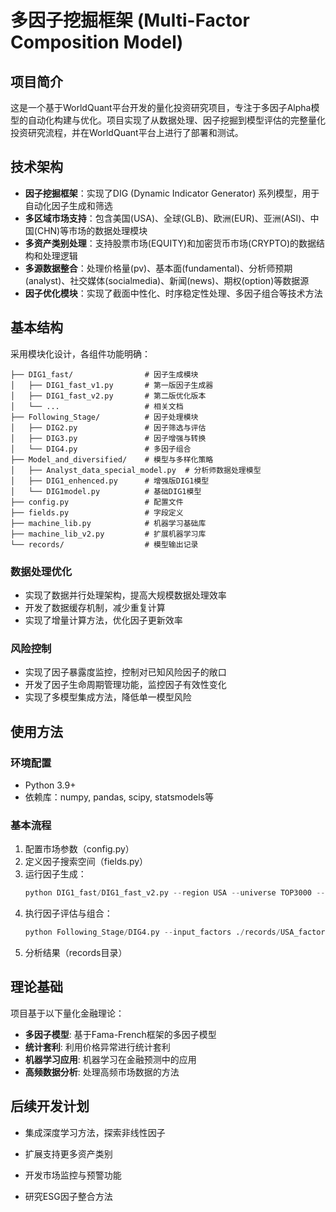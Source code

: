 # 多因子挖掘框架 (Multi-Factor Composition Model)

## 项目简介

这是一个基于WorldQuant平台开发的量化投资研究项目，专注于多因子Alpha模型的自动化构建与优化。项目实现了从数据处理、因子挖掘到模型评估的完整量化投资研究流程，并在WorldQuant平台上进行了部署和测试。

## 技术架构

- **因子挖掘框架**：实现了DIG (Dynamic Indicator Generator) 系列模型，用于自动化因子生成和筛选
- **多区域市场支持**：包含美国(USA)、全球(GLB)、欧洲(EUR)、亚洲(ASI)、中国(CHN)等市场的数据处理模块
- **多资产类别处理**：支持股票市场(EQUITY)和加密货币市场(CRYPTO)的数据结构和处理逻辑
- **多源数据整合**：处理价格量(pv)、基本面(fundamental)、分析师预期(analyst)、社交媒体(socialmedia)、新闻(news)、期权(option)等数据源
- **因子优化模块**：实现了截面中性化、时序稳定性处理、多因子组合等技术方法

## 基本结构

采用模块化设计，各组件功能明确：

```
├── DIG1_fast/                # 因子生成模块
│   ├── DIG1_fast_v1.py       # 第一版因子生成器
│   ├── DIG1_fast_v2.py       # 第二版优化版本
│   └── ...                   # 相关文档
├── Following_Stage/          # 因子处理模块
│   ├── DIG2.py               # 因子筛选与评估
│   ├── DIG3.py               # 因子增强与转换
│   └── DIG4.py               # 多因子组合
├── Model_and_diversified/    # 模型与多样化策略
│   ├── Analyst_data_special_model.py  # 分析师数据处理模型
│   ├── DIG1_enhenced.py      # 增强版DIG1模型
│   └── DIG1model.py          # 基础DIG1模型
├── config.py                 # 配置文件
├── fields.py                 # 字段定义
├── machine_lib.py            # 机器学习基础库
├── machine_lib_v2.py         # 扩展机器学习库
└── records/                  # 模型输出记录
```


### 数据处理优化
- 实现了数据并行处理架构，提高大规模数据处理效率
- 开发了数据缓存机制，减少重复计算
- 实现了增量计算方法，优化因子更新效率

### 风险控制
- 实现了因子暴露度监控，控制对已知风险因子的敞口
- 开发了因子生命周期管理功能，监控因子有效性变化
- 实现了多模型集成方法，降低单一模型风险

## 使用方法

### 环境配置
- Python 3.9+
- 依赖库：numpy, pandas, scipy, statsmodels等

### 基本流程
1. 配置市场参数（config.py）
2. 定义因子搜索空间（fields.py）
3. 运行因子生成：
   ```python
   python DIG1_fast/DIG1_fast_v2.py --region USA --universe TOP3000 --delay 1
   ```
4. 执行因子评估与组合：
   ```python
   python Following_Stage/DIG4.py --input_factors ./records/USA_factors.txt
   ```
5. 分析结果（records目录）

## 理论基础

项目基于以下量化金融理论：

- **多因子模型**: 基于Fama-French框架的多因子模型
- **统计套利**: 利用价格异常进行统计套利
- **机器学习应用**: 机器学习在金融预测中的应用
- **高频数据分析**: 处理高频市场数据的方法

## 后续开发计划

- 集成深度学习方法，探索非线性因子
- 扩展支持更多资产类别
- 开发市场监控与预警功能

- 研究ESG因子整合方法

